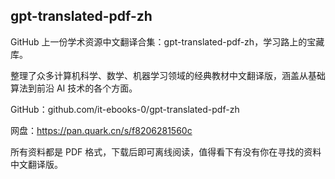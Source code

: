 ## gpt-translated-pdf-zh

GitHub 上一份学术资源中文翻译合集：gpt-translated-pdf-zh，学习路上的宝藏库。

整理了众多计算机科学、数学、机器学习领域的经典教材中文翻译版，涵盖从基础算法到前沿 AI 技术的各个方面。

GitHub：github.com/it-ebooks-0/gpt-translated-pdf-zh

网盘：https://pan.quark.cn/s/f8206281560c

所有资料都是 PDF 格式，下载后即可离线阅读，值得看下有没有你在寻找的资料中文翻译版。